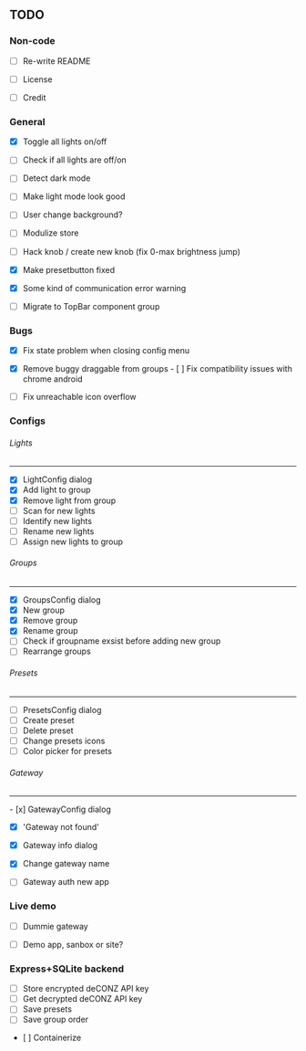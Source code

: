 ## TODO


### Non-code

- [ ] Re-write README
- [ ] License
- [ ] Credit


### General

- [x] Toggle all lights on/off
- [ ] Check if all lights are off/on 
- [ ] Detect dark mode
- [ ] Make light mode look good
- [ ] User change background?
- [ ] Modulize store
- [ ] Hack knob / create new knob (fix 0-max brightness jump)
- [x] Make presetbutton fixed
- [x] Some kind of communication error warning
- [ ] Migrate to TopBar component group


### Bugs

- [x] Fix state problem when closing config menu
- [x] Remove buggy draggable from groups
- [ ] Fix compatibility issues with chrome android
- [ ] Fix unreachable icon overflow


### Configs

###### Lights
---

- [x] LightConfig dialog
- [x] Add light to group
- [x] Remove light from group
- [ ] Scan for new lights
- [ ] Identify new lights
- [ ] Rename new lights
- [ ] Assign new lights to group

###### Groups
---

- [x] GroupsConfig dialog
- [x] New group
- [x] Remove group
- [x] Rename group
- [ ] Check if groupname exsist before adding new group
- [ ] Rearrange groups

###### Presets
---

- [ ] PresetsConfig dialog
- [ ] Create preset
- [ ] Delete preset
- [ ] Change presets icons
- [ ] Color picker for presets

###### Gateway
---

- [x] GatewayConfig dialog
- [x] 'Gateway not found'
- [x] Gateway info dialog
- [x] Change gateway name
- [ ] Gateway auth new app


### Live demo

- [ ] Dummie gateway
- [ ] Demo app, sanbox or site?


### Express+SQLite backend

- [ ] Store encrypted deCONZ API key
- [ ] Get decrypted deCONZ API key
- [ ] Save presets
- [ ] Save group order
- [ ] Containerize
